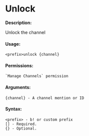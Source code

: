 # Unlock

**Description:**

Unlock the channel

#### Usage:

```
<prefix>unlock {channel}
```

#### Permissions:

```
`Manage Channels` permission
```

#### Arguments:

```
{channel} - A channel mention or ID
```

#### Syntax:

```
<prefix> - b! or custom prefix
[] - Required.
{} - Optional.
```
